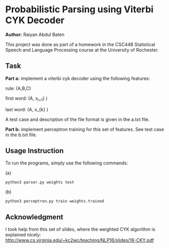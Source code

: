 # Probabilistic Parsing using Viterbi CYK Decoder

**Author:** Raiyan Abdul Baten

This project was done as part of a homework in the CSC448 Statistical Speech and Language Processing course at the University of Rochester.

## Task
**Part a:** implement a viterbi cyk decoder using the following features:

rule: (A,B,C)

first word: (A, x<sub>i+1</sub>} )

last word: (A, x_{k} )

A test case and description of the file format is given in the a.txt file.

**Part b:** implement perceptron training for this set of features. See test case in the b.txt file.

## Usage Instruction

To run the programs, simply use the following commands:

(a)
```
python3 parser.py weights test
```
(b)
```
python3 perceptron.py train weights.trained
```


## Acknowledgment
I took help from this set of slides, where the weighted CYK algorithm is explained nicely: 
http://www.cs.virginia.edu/~kc2wc/teaching/NLP16/slides/16-CKY.pdf
